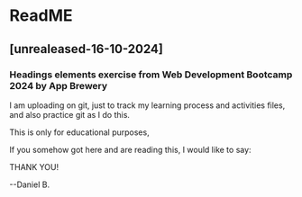 # ReadME
## [unrealeased-16-10-2024]
### Headings elements exercise from Web Development Bootcamp 2024 by App Brewery  

I am uploading on git, just to track my learning process and activities files, and also practice git as I do this.  

This is only for educational purposes,  

If you somehow got here and are reading this, I would like to say:  

THANK YOU!  

--Daniel B.


